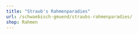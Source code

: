 ```yaml
---
title: "Straub's Rahmenparadies"
url: /schwaebisch-gmuend/straubs-rahmenparadies/
shop: Rahmen
---
```

